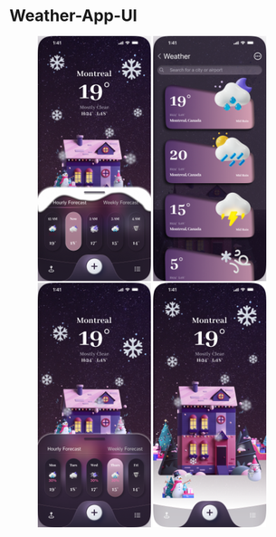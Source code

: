 # Weather-App-UI
<p align="center">
  <img src="https://github.com/NoushinTasnim/Weather-App-UI/blob/main/iPhone%2013%20Pro%20Max%20-%201%20(1).png" width="200"/>
  
  <img src="https://github.com/NoushinTasnim/Weather-App-UI/blob/main/iPhone%2013%20Pro%20Max%20-%202%20(1).png" width="200"/>

  <img src="https://github.com/NoushinTasnim/Weather-App-UI/blob/main/iPhone%2013%20Pro%20Max%20-%203%20(1).png" width="200"/>

  <img src="https://github.com/NoushinTasnim/Weather-App-UI/blob/main/iPhone%2013%20Pro%20Max%20-%204%20(1).png" width="200"/>

</p>
